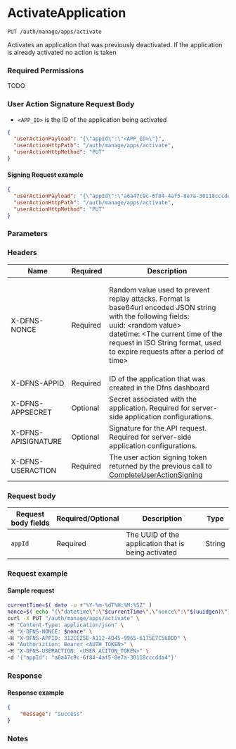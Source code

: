 # ActivateApplication

`PUT /auth/manage/apps/activate`

Activates an application that was previously deactivated. If the application is already activated no action is taken

### Required Permissions <a href="#scopes" id="scopes"></a>

TODO

### User Action Signature Request Body <a href="#user-action-signature" id="user-action-signature"></a>

* `<APP_ID>` is the ID of the application being activated

```json
{
  "userActionPayload": "{\"appId\":\"<APP_ID>\"}",
  "userActionHttpPath": "/auth/manage/apps/activate",
  "userActionHttpMethod": "PUT"
}
```

#### Signing Request example <a href="#signing-requsst-example" id="signing-requsst-example"></a>

```json
{
  "userActionPayload": "{\"appId\":\"a6a47c9c-6f84-4af5-8e7a-30118cccdda4\"}",
  "userActionHttpPath": "/auth/manage/apps/activate",
  "userActionHttpMethod": "PUT"
}
```

### Parameters <a href="#parameters.1" id="parameters.1"></a>

### Headers  <a href="#request-body" id="request-body"></a>

| Name | Required | Description |
| ---- | -------- | ----------- |
| X-DFNS-NONCE | Required | <p>Random value used to prevent replay attacks. Format is base64url encoded JSON string with the following fields: <br>uuid: &#x3C;random value> <br>datetime: &#x3C;The current time of the request in ISO String format, used to expire requests after a period of time></p> |
| X-DFNS-APPID | Required | ID of the application that was created in the Dfns dashboard |
| X-DFNS-APPSECRET | Optional | Secret associated with the application. Required for server-side application configurations. |
| X-DFNS-APISIGNATURE | Optional | Signature for the API request. Required for server-side application configurations. |
| X-DFNS-USERACTION | Required | The user action signing token returned by the previous call to [CompleteUserActionSigning](../user-action-signing/completeUserActionSigning.md) |

### Request body <a href="#request-body" id="request-body"></a>

| Request body fields | Required/Optional | Description | Type |
| ------------------- | ----------------- | ----------- | ---- |
| `appId` | Required | The UUID of the application that is being activated | String |

### Request example <a href="#request-body" id="request-body"></a>

#### Sample request <a href="#sample-request" id="sample-request"></a>

```bash
currentTime=$( date -u +"%Y-%m-%dT%H:%M:%SZ" )
nonce=$( echo "{\"datetime\":\"$currentTime\",\"nonce\":\"$(uuidgen)\"}" | base64 | tr '/+' '_-' | tr -d '=' )
curl -X PUT "/auth/manage/apps/activate" \
-H "Content-Type: application/json" \
-H "X-DFNS-NONCE: $nonce" \
-H "X-DFNS-APPID: 312CE25E-A112-4D45-9965-6175E7C568DD" \
-H "Authoriztion: Bearer <AUTH_TOKEN>" \
-H "X-DFNS-USERACTION: <USER_ACITON_TOKEN>" \
-d '{"appId": "a6a47c9c-6f84-4af5-8e7a-30118cccdda4"}'
```

### Response <a href="#response" id="response"></a>

#### Response example <a href="#response-example" id="response-example"></a>

```json
{
    "message": "success"
}
```

### Notes <a href="#notes" id="notes"></a>

